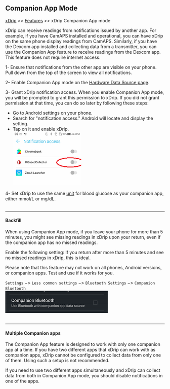 ## Companion App Mode
[xDrip](../../README.md) >> [Features](../Features_page.md) >> xDrip Companion App mode  
  
xDrip can receive readings from notifications issued by another app. For example, if you have CamAPS installed and operational, you can have xDrip on the same phone display readings from CamAPS. Similarly, if you have the Dexcom app installed and collecting data from a transmitter, you can use the Companion App feature to receive readings from the Dexcom app. This feature does not require internet access.
  
  
  
1- Ensure that notifications from the other app are visible on your phone. Pull down from the top of the screen to view all notifications.  
  
2- Enable Companion App mode on the [Hardware Data Source page](../HardwareDataSource.md).  
  
3- Grant xDrip notification access. When you enable Companion App mode, you will be prompted to grant this permission to xDrip. If you did not grant permission at that time, you can do so later by following these steps:  
  
- Go to Android settings on your phone.  
- Search for "notification access." Android will locate and display the setting.  
- Tap on it and enable xDrip.  
 ![](./images/NoteAccess.png)  
  
4- Set xDrip to use the same [unit](../Display/Units_HiLow.md) for blood glucose as your companion app, either mmol/L or mg/dL.  
<br/>  
  
---  
  
#### **Backfill**  
When using Companion App mode, if you leave your phone for more than 5 minutes, you might see missing readings in xDrip upon your return, even if the companion app has no missed readings.  
  
Enable the following setting: If you return after more than 5 minutes and see no missed readings in xDrip, this is ideal.  
  
Please note that this feature may not work on all phones, Android versions, or companion apps. Test and use if it works for you.  
  
`Settings` &#8722;> `Less common settings` &#8722;> `Bluetooth Settings` &#8722;> `Companion Bluetooth`  
![](./images/CompanionBluetoothSetting.png)  
<br/>  
  
---  

#### **Multiple Companion apps**  
The Companion App feature is designed to work with only one companion app at a time. If you have two different apps that xDrip can work with as companion apps, xDrip cannot be configured to collect data from only one of them. Using such a setup is not recommended.  

If you need to use two different apps simultaneously and xDrip can collect data from both in Companion App mode, you should disable notifications in one of the apps.  
  
